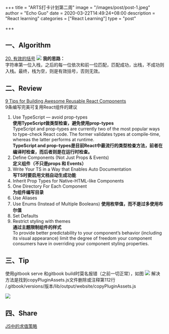 +++
title = "ARTS打卡计划第二周"
image = "/images/post/post-1.jpeg"
author = "Echo Guo"
date = 2020-03-22T14:49:24+08:00
description = "React learning"
categories = ["React Learning"]
type = "post"

+++
## 一、Algorithm  
[20. 有效的括号](https://leetcode-cn.com/problems/valid-parentheses/)
![](https://p1-jj.byteimg.com/tos-cn-i-t2oaga2asx/gold-user-assets/2020/3/22/17100c58110d1731~tplv-t2oaga2asx-image.image)
**我的思路：**  
字符串第一位入栈，之后的每一位依次和前一位匹配，匹配成功，出栈，不成功则入栈。最终，栈为空，则是有效括号，否则无效。
## 二、Review
[9 Tips for Building Awesome Reusable React Components](https://blog.bitsrc.io/9-tips-for-building-awesome-reusable-react-components-b91f4846a30a)  
9条编写完美可复用React组件的建议
1. Use TypeScript — avoid prop-types  
**使用TypeScript做类型检查，避免使用prop-types**  
TypeScript and prop-types are currently two of the most popular ways to type-check React code. The former validates types at compile-time, whereas the latter performs at runtime.  
**TypeScript and prop-types是目前React中最流行的类型检查方法，前者在编译时检查，而后者则是在运行时检查。**
2. Define Components (Not Just Props & Events)  
**定义组件（不只是props 和 Events）**
3. Write Your TS in a Way that Enables Auto Documentation  
**写TS时要启用文档自动生成功能**
4. Inherit Prop Types for Native-HTML-like Components
5. One Directory For Each Component  
**为组件编写目录**
6. Use Aliases
7. Use Enums (Instead of Multiple Booleans) 
**使用枚举值，而不是过多使用布尔值**
8. Set Defaults
9. Restrict styling with themes  
**通过主题限制组件的样式**  
To provide better predictability to your component’s behavior (including its visual appearance) limit the degree of freedom your component consumers have in overriding your component styling properties.  




## 三、Tip
使用gitbook serve 和gitbook build时莫名报错（之前一切正常），如图
![](https://p1-jj.byteimg.com/tos-cn-i-t2oaga2asx/gold-user-assets/2020/3/19/170f283c4f86cfec~tplv-t2oaga2asx-image.image)
解决方法是找到copyPluginAssets.js文件删除或注释第112行  
/.gitbook/versions/版本/lib/output/website/copyPluginAssets.js

![](https://p1-jj.byteimg.com/tos-cn-i-t2oaga2asx/gold-user-assets/2020/3/19/170f2873672d20a8~tplv-t2oaga2asx-image.image)

## 四、Share

[JS中的求值策略](https://juejin.im/post/6844904099616391182)